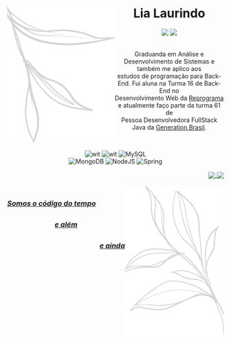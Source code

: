  <h1 align="center"> <img align="left" src="element3.png" alt="drawing" width="250"/> Lia Laurindo </h1>
 
 <div align="center">
  <a href="https://www.linkedin.com/in/lialaurindo/" target="_blank"><img src="https://img.shields.io/badge/LinkedIn-000000?style=for-the-badge&logo=linkedin&logoColor=white" target="_blank"></a>
    <a href="mailto:liamaralaurindo@gmail.com" target="_blank"><img src="https://img.shields.io/badge/Gmail-000000?style=for-the-badge&logo=gmail&logoColor=white" target="_blank"></a>
</div>

<p align="center"> 
<br>Graduanda em Análise e Desenvolvimento de Sistemas e também me aplico aos
<br> estudos de programação para Back-End. Fui aluna na Turma 16 de Back-End no
<br> Desenvolvimento Web da <a href=https://reprograma.com.br/todas-em-tech.html>Reprograma</a> e atualmente faço parte da turma 61 de
<br> Pessoa Desenvolvedora FullStack Java da <a href=https://brazil.generation.org>Generation Brasil</a>.

</p>
<br>

<div align="center">
 
![wit](https://img.shields.io/badge/Java-000000?style=for-the-badge&logo=java&logoColor=white)
![wit](https://img.shields.io/badge/JavaScript-000000?style=for-the-badge&logo=javascript&logoColor=white)
![MySQL](https://img.shields.io/badge/mysql-000000.svg?style=for-the-badge&logo=mysql&logoColor=white)
 <br>
![MongoDB](https://img.shields.io/badge/MongoDB-000000.svg?style=for-the-badge&logo=mongodb&logoColor=white)
![NodeJS](https://img.shields.io/badge/Node.js-000000?style=for-the-badge&logo=node.js&logoColor=white)
![Spring](https://img.shields.io/badge/spring-000000.svg?style=for-the-badge&logo=spring&logoColor=white)
  
 </div>
 
 <div align= "right">
  <a href="https://github.com/lialaurindo"> <img align ="center" height="150em" src="https://github-readme-stats.vercel.app/api?username=lialaurindo&show_icons=true&theme=merko&include_all_commits=true&count_private=true&hide_border=true&bg_color=000000&text_color=FFFAFA&title_color=FFFAFA"/> <img align ="center" height="150em" src="https://github-readme-stats.vercel.app/api/top-langs/?username=lialaurindo&layout=compact&langs_count=7&theme=merko&hide_border=true&bg_color=000000&text_color=FFFAFA&title_color=FFFAFA"/>
    
</div>
  
<br>
 
 <img align="right" src="element14.png" alt="drawing" width="230"/>
 
 
 ##
  <h3 align="left"> <b><i> Somos o código do tempo </i></b></h3>

 ##
<h3 align="center"> <b><i> e além </i></b></h3>

 ##
  <h3 align="right"> <b><i> e ainda </i></b></h3>
 
##


